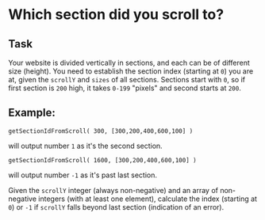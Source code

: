 # Which section did you scroll to?

## Task

Your website is divided vertically in sections, and each can be of different size (height).
You need to establish the section index (starting at `0`) you are at, given the `scrollY` and `sizes` of all sections.
Sections start with `0`, so if first section is `200` high, it takes `0-199` "pixels" and second starts at `200`.

## Example:

`getSectionIdFromScroll( 300, [300,200,400,600,100] )`

will output number `1` as it's the second section.

`getSectionIdFromScroll( 1600, [300,200,400,600,100] )`

will output number `-1` as it's past last section.

Given the `scrollY` integer (always non-negative) and an array of non-negative integers (with at least one element), calculate the index (starting at `0`) or `-1` if `scrollY` falls beyond last section (indication of an error).

